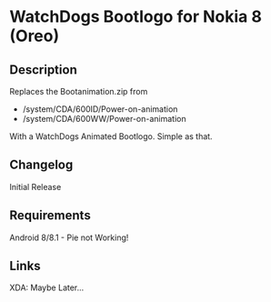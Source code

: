 # WatchDogs Bootlogo for Nokia 8 (Oreo)
## Description
Replaces the Bootanimation.zip from

- /system/CDA/600ID/Power-on-animation
- /system/CDA/600WW/Power-on-animation

With a WatchDogs Animated Bootlogo.
Simple as that.

## Changelog
Initial Release
## Requirements
Android 8/8.1 - Pie not Working!
## Links
XDA:
Maybe Later...
